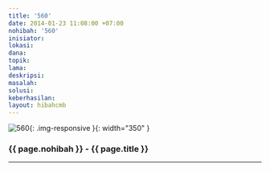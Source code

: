 ```yaml
---
title: '560'
date: 2014-01-23 11:08:00 +07:00
nohibah: '560'
inisiator:
lokasi:
dana:
topik:
lama:
deskripsi:
masalah:
solusi:
keberhasilan:
layout: hibahcmb
---
```


![560](/static/img/hibahcmb/560.png){: .img-responsive }{: width="350" }

### {{ page.nohibah }} - {{ page.title }}

---
